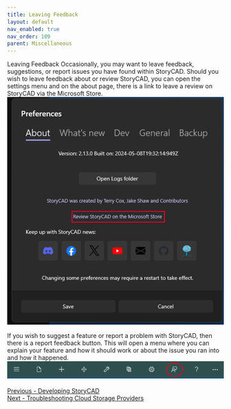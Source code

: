 ```yaml
---
title: Leaving Feedback
layout: default
nav_enabled: true
nav_order: 109
parent: Miscellaneous
---
```


Leaving Feedback
Occasionally, you may want to leave feedback, suggestions, or report issues you have found within StoryCAD. Should you wish to leave feedback about or review StoryCAD, you can open the settings menu and on the about page, there is a link to leave a review on StoryCAD via the Microsoft Store.
![](LeaveAReview.png)

If you wish to suggest a feature or report a problem with StoryCAD, then there is a report feedback button. This will open a menu where you can explain your feature and how it should work or about the issue you ran into and how it happened.
![](ShellBar.png)
 <br/>
 <br/>
[Previous - Developing StoryCAD](Developing_StoryCAD.md) <br/>
[Next - Troubleshooting Cloud Storage Providers](Troubleshooting_Cloud_Storage_Providers.md) <br/>

